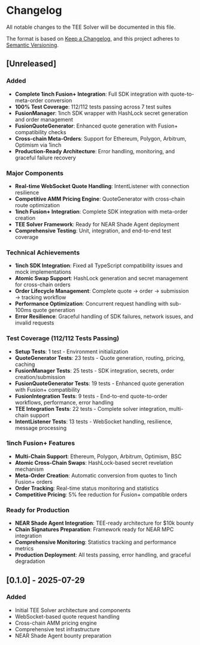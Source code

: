 # Changelog

All notable changes to the TEE Solver will be documented in this file.

The format is based on [Keep a Changelog](https://keepachangelog.com/en/1.0.0/),
and this project adheres to [Semantic Versioning](https://semver.org/spec/v2.0.0.html).

## [Unreleased]

### Added
- **Complete 1inch Fusion+ Integration**: Full SDK integration with quote-to-meta-order conversion
- **100% Test Coverage**: 112/112 tests passing across 7 test suites 
- **FusionManager**: 1inch SDK wrapper with HashLock secret generation and order management
- **FusionQuoteGenerator**: Enhanced quote generation with Fusion+ compatibility checks
- **Cross-chain Meta-Orders**: Support for Ethereum, Polygon, Arbitrum, Optimism via 1inch
- **Production-Ready Architecture**: Error handling, monitoring, and graceful failure recovery

### Major Components
- **Real-time WebSocket Quote Handling**: IntentListener with connection resilience
- **Competitive AMM Pricing Engine**: QuoteGenerator with cross-chain route optimization  
- **1inch Fusion+ Integration**: Complete SDK integration with meta-order creation
- **TEE Solver Framework**: Ready for NEAR Shade Agent deployment
- **Comprehensive Testing**: Unit, integration, and end-to-end test coverage

### Technical Achievements
- **1inch SDK Integration**: Fixed all TypeScript compatibility issues and mock implementations
- **Atomic Swap Support**: HashLock generation and secret management for cross-chain orders
- **Order Lifecycle Management**: Complete quote → order → submission → tracking workflow
- **Performance Optimization**: Concurrent request handling with sub-100ms quote generation
- **Error Resilience**: Graceful handling of SDK failures, network issues, and invalid requests

### Test Coverage (112/112 Tests Passing)
- **Setup Tests**: 1 test - Environment initialization
- **QuoteGenerator Tests**: 23 tests - Quote generation, routing, pricing, caching
- **FusionManager Tests**: 25 tests - SDK integration, secrets, order creation/submission
- **FusionQuoteGenerator Tests**: 19 tests - Enhanced quote generation with Fusion+ compatibility
- **FusionIntegration Tests**: 9 tests - End-to-end quote-to-order workflows, performance, error handling
- **TEE Integration Tests**: 22 tests - Complete solver integration, multi-chain support
- **IntentListener Tests**: 13 tests - WebSocket handling, resilience, message processing

### 1inch Fusion+ Features
- **Multi-Chain Support**: Ethereum, Polygon, Arbitrum, Optimism, BSC
- **Atomic Cross-Chain Swaps**: HashLock-based secret revelation mechanism
- **Meta-Order Creation**: Automatic conversion from quotes to 1inch Fusion+ orders
- **Order Tracking**: Real-time status monitoring and statistics
- **Competitive Pricing**: 5% fee reduction for Fusion+ compatible orders

### Ready for Production
- **NEAR Shade Agent Integration**: TEE-ready architecture for $10k bounty
- **Chain Signatures Preparation**: Framework ready for NEAR MPC integration  
- **Comprehensive Monitoring**: Statistics tracking and performance metrics
- **Production Deployment**: All tests passing, error handling, and graceful degradation

## [0.1.0] - 2025-07-29

### Added
- Initial TEE Solver architecture and components
- WebSocket-based quote request handling
- Cross-chain AMM pricing engine
- Comprehensive test infrastructure
- NEAR Shade Agent bounty preparation